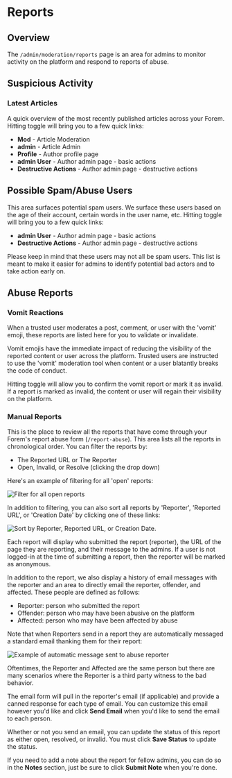 # Reports

## Overview

The `/admin/moderation/reports` page is an area for admins to monitor activity on the platform and respond to reports of abuse.

## Suspicious Activity

### Latest Articles

A quick overview of the most recently published articles across your Forem. Hitting toggle will bring you to a few quick links: 

* **Mod** - Article Moderation
* **admin** - Article Admin
* **Profile** - Author profile page
* **admin User** - Author admin page - basic actions
* **Destructive Actions** - Author admin page - destructive actions

## Possible Spam/Abuse Users

This area surfaces potential spam users. We surface these users based on the age of their account, certain words in the user name, etc. Hitting toggle will bring you to a few quick links:

* **admin User** - Author admin page - basic actions
* **Destructive Actions** - Author admin page - destructive actions

Please keep in mind that these users may not all be spam users. This list is meant to make it easier for admins to identify potential bad actors and to take action early on. 

## Abuse Reports

### Vomit Reactions

When a trusted user moderates a post, comment, or user with the 'vomit' emoji, these reports are listed here for you to validate or invalidate. 

Vomit emojis have the immediate impact of reducing the visibility of the reported content or user across the platform. Trusted users are instructed to use the 'vomit' moderation tool when content or a user blatantly breaks the code of conduct. 

Hitting toggle will allow you to confirm the vomit report or mark it as invalid. If a report is marked as invalid, the content or user will regain their visibility on the platform. 

### Manual Reports

This is the place to review all the reports that have come through your Forem's report abuse form (`/report-abuse`). This area lists all the reports in chronological order. You can filter the reports by:

* The Reported URL or The Reporter
* Open, Invalid, or Resolve (clicking the drop down)

Here's an example of filtering for all 'open' reports:

![Filter for all open reports](/img/open-reports.png)

In addition to filtering, you can also sort all reports by 'Reporter', 'Reported URL', or 'Creation Date' by clicking one of these links:

![Sort by Reporter, Reported URL, or Creation Date.](/img/sort-abuse-reports.png)

Each report will display who submitted the report (reporter), the URL of the page they are reporting, and their message to the admins. If a user is not logged-in at the time of submitting a report, then the reporter will be marked as anonymous.

In addition to the report, we also display a history of email messages with the reporter and an area to directly email the reporter, offender, and affected. These people are defined as follows:

* Reporter: person who submitted the report
* Offender: person who may have been abusive on the platform
* Affected: person who may have been affected by abuse

Note that when Reporters send in a report they are automatically messaged a standard email thanking them for their report: 

![Example of automatic message sent to abuse reporter](/img/thank-you-reporter.png)  
  
Oftentimes, the Reporter and Affected are the same person but there are many scenarios where the Reporter is a third party witness to the bad behavior.

The email form will pull in the reporter's email (if applicable) and provide a canned response for each type of email. You can customize this email however you'd like and click **Send Email** when you'd like to send the email to each person.

Whether or not you send an email, you can update the status of this report as either open, resolved, or invalid. You must click **Save Status** to update the status.

If you need to add a note about the report for fellow admins, you can do so in the **Notes** section, just be sure to click **Submit Note** when you're done.
